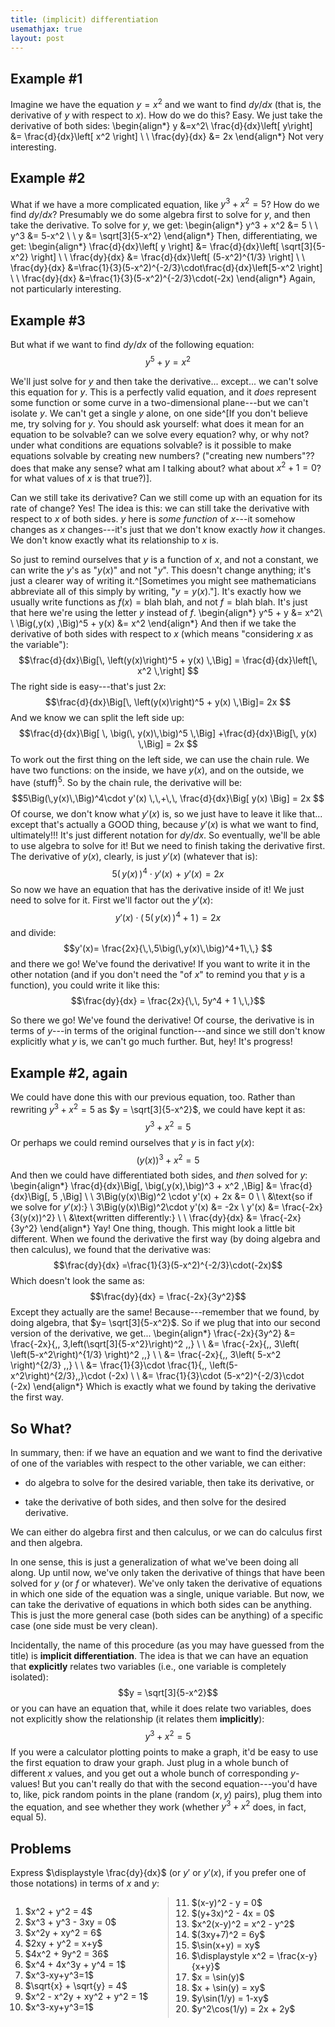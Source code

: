 ```yaml
---
title: (implicit) differentiation
usemathjax: true
layout: post
---
```



## Example #1

Imagine we have the equation $y=x^2$ and we want to find $dy/dx$ (that is, the derivative of $y$ with respect to $x$). How do we do this? Easy. We just take the derivative of both sides:
\begin{align*}
y &=x^2\\
\frac{d}{dx}\left[ y\right] &= \frac{d}{dx}\left[ x^2 \right] \\ \\
\frac{dy}{dx} &= 2x
\end{align*}
Not very interesting. 

## Example #2

What if we have a more complicated equation, like $y^3 + x^2 = 5$? How do we find $dy/dx$? Presumably we do some algebra first to solve for $y$, and then take the derivative. To solve for $y$, we get:
\begin{align*}
y^3 + x^2 &= 5 \\ \\
y^3 &= 5-x^2 \\ \\
y &= \sqrt[3]{5-x^2}
\end{align*}
Then, differentiating, we get:
\begin{align*}
\frac{d}{dx}\left[ y \right] &= \frac{d}{dx}\left[ \sqrt[3]{5-x^2} \right] \\ \\
\frac{dy}{dx} &= \frac{d}{dx}\left[ (5-x^2)^{1/3} \right] \\ \\
\frac{dy}{dx} &=\frac{1}{3}(5-x^2)^{-2/3}\cdot\frac{d}{dx}\left[5-x^2 \right] \\ \\
\frac{dy}{dx} &=\frac{1}{3}(5-x^2)^{-2/3}\cdot(-2x)
\end{align*}
Again, not particularly interesting. 

## Example #3

But what if we want to find $dy/dx$ of the following equation:
$$y^5 + y = x^2$$

We'll just solve for $y$ and then take the derivative... except... we can't solve this equation for $y$. This is a perfectly valid equation, and it *does* represent some function or some curve in a two-dimensional plane---but we can't isolate $y$. We can't get a single $y$ alone, on one side^[If you don't believe me, try solving for $y$. You should ask yourself: what does it mean for an equation to be solvable? can we solve every equation? why, or why not? under what conditions are equations solvable? is it possible to make equations solvable by creating new numbers? ("creating new numbers"?? does that make any sense? what am I talking about? what about $x^2+1=0$? for what values of $x$ is that true?)]. 

Can we still take its derivative? Can we still come up with an equation for its rate of change? Yes! The idea is this: we can still take the derivative with respect to $x$ of both sides. $y$ here is *some function* of $x$---it somehow changes as $x$ changes---it's just that we don't know exactly *how* it changes. We don't know exactly what its relationship to $x$ is. 

So just to remind ourselves that $y$ is a function of $x$, and not a constant, we can write the $y$'s as "$y(x)$" and not "$y$". This doesn't change anything; it's just a clearer way of writing it.^[Sometimes you might see mathematicians abbreviate all of this simply by writing, "$y=y(x)$."]. It's exactly how we usually write functions as $f(x) = \text{blah blah}$, and not $f = \text{blah blah}$. It's just that here we're using the letter $y$ instead of $f$.
\begin{align*}
y^5 + y &= x^2\\ \\
\Big(\,y(x) \,\Big)^5 + y(x) &= x^2
\end{align*}
And then if we take the derivative of both sides with respect to $x$ (which means "considering $x$ as the variable"):
$$\frac{d}{dx}\Big[\, \left(y(x)\right)^5 + y(x) \,\Big] = \frac{d}{dx}\left[\, x^2 \,\right] $$
The right side is easy---that's just $2x$:
$$\frac{d}{dx}\Big[\, \left(y(x)\right)^5 + y(x) \,\Big]= 2x $$
And we know we can split the left side up:
$$\frac{d}{dx}\Big[ \, \big(\, y(x)\,\big)^5 \,\Big]  +\frac{d}{dx}\Big[\,  y(x) \,\Big] = 2x $$
To work out the first thing on the left side, we can use the chain rule. We have two functions: on the inside, we have $y(x)$, and on the outside, we have $(\text{stuff})^5$. So by the chain rule, the derivative will be:
$$5\Big(\,y(x)\,\Big)^4\cdot y'(x)  \,\,+\,\, \frac{d}{dx}\Big[  y(x) \Big] = 2x $$
Of course, we don't know what $y'(x)$ is, so we just have to leave it like that... except that's actually a GOOD thing, because $y'(x)$ is what we want to find, ultimately!!! It's just different notation for $dy/dx$. So eventually, we'll be able to use algebra to solve for it! But we need to finish taking the derivative first. The derivative of $y(x)$, clearly, is just $y'(x)$ (whatever that is):
$$5\Big(\,y(x)\,\Big)^4\cdot y'(x)  \,\,+\,\, y'(x) = 2x $$
So now we have an equation that has the derivative inside of it! We just need to solve for it. First we'll factor out the $y'(x)$:
$$y'(x)\cdot\Big(\,5\big(\,y(x)\,\big)^4+1\,\Big)= 2x $$
and divide:
$$y'(x)= \frac{2x}{\,\,5\big(\,y(x)\,\big)^4+1\,\,} $$
and there we go! We've found the derivative! If you want to write it in the other notation (and if you don't need the "of $x$" to remind you that $y$ is a function), you could write it like this:
$$\frac{dy}{dx} = \frac{2x}{\,\, 5y^4 + 1 \,\,}$$

So there we go! We've found the derivative! Of course, the derivative is in terms of $y$---in terms of the original function---and since we still don't know explicitly what $y$ is, we can't go much further. But, hey! It's progress!

## Example \#2, again

We could have done this with our previous equation, too. Rather than rewriting $y^3 + x^2 = 5$ as $y = \sqrt[3]{5-x^2}$, we could have kept it as:
$$y^3 + x^2 = 5$$
Or perhaps we could remind ourselves that $y$ is in fact $y(x)$:
$$(y(x))^3 + x^2 = 5$$
And then we could have differentiated both sides, and *then* solved for $y$:
\begin{align*}
\frac{d}{dx}\Big[\, \big(\,y(x)\,\big)^3 + x^2 \,\Big] &= \frac{d}{dx}\Big[\, 5 \,\Big] \\ \\
3\Big(y(x)\Big)^2 \cdot y'(x) + 2x &= 0 \\ \\
&\text{so if we solve for $y'(x)$:} \\
3\Big(y(x)\Big)^2\cdot y'(x) &= -2x \\
y'(x) &= \frac{-2x}{3(y(x))^2} \\ \\
&\text{written differently:} \\ \\
\frac{dy}{dx} &= \frac{-2x}{3y^2}
\end{align*}
Yay! One thing, though. This might look a little bit different. When we found the derivative the first way (by doing algebra and then calculus), we found that the derivative was:
$$\frac{dy}{dx} =\frac{1}{3}(5-x^2)^{-2/3}\cdot(-2x)$$
Which doesn't look the same as:
$$\frac{dy}{dx} = \frac{-2x}{3y^2}$$
Except they actually are the same! Because---remember that we found, by doing algebra, that $y= \sqrt[3]{5-x^2}$. So if we plug that into our second version of the derivative, we get...
\begin{align*}
\frac{-2x}{3y^2} &= \frac{-2x}{\,\, 3\,left(\sqrt[3]{5-x^2}\right)^2 \,\,} \\ \\
&= \frac{-2x}{\,\, 3\left( \left(5-x^2\right)^{1/3} \right)^2 \,\,} \\ \\
&= \frac{-2x}{\,\, 3\left( 5-x^2 \right)^{2/3} \,\,} \\ \\
&= \frac{1}{3}\cdot \frac{1}{\,\, \left(5-x^2\right)^{2/3}\,\,}\cdot (-2x) \\ \\
&= \frac{1}{3}\cdot (5-x^2)^{-2/3}\cdot (-2x)
\end{align*}
Which is exactly what we found by taking the derivative the first way.

## So What?

In summary, then: if we have an equation and we want to find the derivative of one of the variables with respect to the other variable, we can either:

* do algebra to solve for the desired variable, then take its derivative, or

* take the derivative of both sides, and then solve for the desired derivative.

We can either do algebra first and then calculus, or we can do calculus first and then algebra.

In one sense, this is just a generalization of what we've been doing all along. Up until now, we've only taken the derivative of things that have been solved for $y$ (or $f$ or whatever). We've only taken the derivative of equations in which one side of the equation was a single, unique variable. But now, we can take the derivative of equations in which both sides can be anything. This is just the more general case (both sides can be anything) of a specific case (one side must be very clean). 

Incidentally, the name of this procedure (as you may have guessed from the title) is **implicit differentiation**. The idea is that we can have an equation that **explicitly** relates two variables (i.e., one variable is completely isolated):
$$y = \sqrt[3]{5-x^2}$$
or you can have an equation that, while it does relate two variables, does not explicitly show the relationship (it relates them **implicitly**):
$$y^3 + x^2 = 5$$
If you were a calculator plotting points to make a graph, it'd be easy to use the first equation to draw your graph. Just plug in a whole bunch of different $x$ values, and you get out a whole bunch of corresponding $y$-values! But you can't really do that with the second equation---you'd have to, like, pick random points  in the plane (random $(x,y)$ pairs), plug them into the equation, and see whether they work (whether $y^3 + x^2$ does, in fact, equal $5$). 


## Problems

Express $\displaystyle \frac{dy}{dx}$ (or $y'$ or $y'(x)$, if you prefer one of those notations) in terms of $x$ and $y$:

<div style="column-width: 14em;  column-gap: 2em;  column-rule: 1px solid #ccc;">
<ol class='problems'>
<li> $x^2 + y^2 = 4$ </li>
<li> $x^3 + y^3 - 3xy = 0$ </li>
<li> $x^2y + xy^2 = 6$ </li>
<li> $2xy + y^2 = x+y$ </li>
<li> $4x^2 + 9y^2 = 36$ </li>
<li> $x^4 + 4x^3y + y^4 = 1$ </li>
<li> $x^3-xy+y^3=1$ </li>
<li> $\sqrt{x} + \sqrt{y} = 4$ </li>
<li> $x^2 - x^2y + xy^2 + y^2 = 1$ </li>
<li> $x^3-xy+y^3=1$ </li>
<li> $(x-y)^2 - y = 0$ </li>
<li> $(y+3x)^2 - 4x = 0$ </li>
<li> $x^2(x-y)^2 = x^2 - y^2$ </li>
<li> $(3xy+7)^2 = 6y$ </li>
<li> $\sin(x+y) = xy$ </li>
<li> $\displaystyle x^2 = \frac{x-y}{x+y}$ </li>
<li> $x = \sin(y)$ </li>
<li> $x + \sin(y) = xy$ </li>
<li> $y\sin(1/y) = 1-xy$ </li>
<li> $y^2\cos(1/y) = 2x + 2y$ </li>
</ol>
</div>